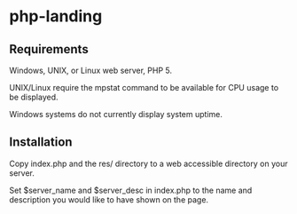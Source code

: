 # php-landing

## Requirements

Windows, UNIX, or Linux web server, PHP 5.

UNIX/Linux require the mpstat command to be available for CPU usage to be displayed.

Windows systems do not currently display system uptime.

## Installation

Copy index.php and the res/ directory to a web accessible directory on your server.

Set $server_name and $server_desc in index.php to the name and description you would like to have shown on the page.
